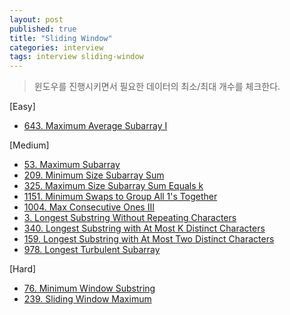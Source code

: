 ```yaml
---
layout: post
published: true
title: "Sliding Window"
categories: interview
tags: interview sliding-window
---
```


> 윈도우를 진행시키면서 필요한 데이터의 최소/최대 개수를 체크한다.

[Easy]
- [643. Maximum Average Subarray I](problems/2023-05-17-maximum-average-subarray-i)

[Medium]
- [53. Maximum Subarray](/interview/2023/05/21/maximum-subarray/)
- [209. Minimum Size Subarray Sum](/interview/2023/05/21/minimum-size-subarray-sum/)
- [325. Maximum Size Subarray Sum Equals k](/interview/2023/05/21/maximum-size-subarray-sum-equals-k/)
- [1151. Minimum Swaps to Group All 1's Together](/interview/2023/05/21/minimum-swaps-to-group-all-1s-together/)
- [1004. Max Consecutive Ones III](/interview/2023/05/21/max-consecutive-ones-iii/)
- [3. Longest Substring Without Repeating Characters](/interview/2023/05/21/longest-substring-without-repeating-characters/)
- [340. Longest Substring with At Most K Distinct Characters](/interview/2023/05/21/longest-substring-with-at-most-k-distinct-characters/)
- [159. Longest Substring with At Most Two Distinct Characters](/interview/2023/05/29/longest-substring-with-at-most-two-distinct-characters/)
- [978. Longest Turbulent Subarray](/interview/2023/05/21/longest-turbulent-subarray/)

[Hard]
- [76. Minimum Window Substring](/interview/2023/05/21/minimum-window-substring/)
- [239. Sliding Window Maximum](/interview/2023/05/21/sliding-window-maximum/)